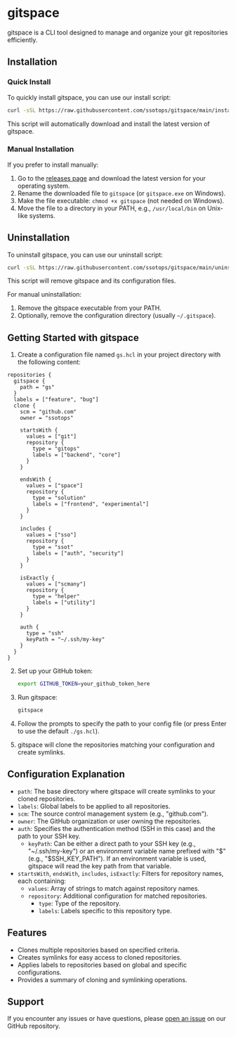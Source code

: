 # gitspace

gitspace is a CLI tool designed to manage and organize your git repositories efficiently.

## Installation

### Quick Install

To quickly install gitspace, you can use our install script:

```bash
curl -sSL https://raw.githubusercontent.com/ssotops/gitspace/main/install.sh | bash
```

This script will automatically download and install the latest version of gitspace.

### Manual Installation

If you prefer to install manually:

1. Go to the [releases page](https://github.com/ssotops/gitspace/releases) and download the latest version for your operating system.
2. Rename the downloaded file to `gitspace` (or `gitspace.exe` on Windows).
3. Make the file executable: `chmod +x gitspace` (not needed on Windows).
4. Move the file to a directory in your PATH, e.g., `/usr/local/bin` on Unix-like systems.

## Uninstallation

To uninstall gitspace, you can use our uninstall script:

```bash
curl -sSL https://raw.githubusercontent.com/ssotops/gitspace/main/uninstall.sh | bash
```

This script will remove gitspace and its configuration files.

For manual uninstallation:

1. Remove the gitspace executable from your PATH.
2. Optionally, remove the configuration directory (usually `~/.gitspace`).

## Getting Started with gitspace

1. Create a configuration file named `gs.hcl` in your project directory with the following content:

```hcl
repositories {
  gitspace {
    path = "gs"
  }
  labels = ["feature", "bug"]
  clone {
    scm = "github.com"
    owner = "ssotops"
    
    startsWith {
      values = ["git"]
      repository {
        type = "gitops"
        labels = ["backend", "core"]
      }
    }

    endsWith {
      values = ["space"]
      repository {
        type = "solution"
        labels = ["frontend", "experimental"]
      }
    }

    includes {
      values = ["sso"]
      repository {
        type = "ssot"
        labels = ["auth", "security"]
      }
    }

    isExactly {
      values = ["scmany"]
      repository {
        type = "helper"
        labels = ["utility"]
      }
    }

    auth {
      type = "ssh"
      keyPath = "~/.ssh/my-key"
    }
  }
}
```

2. Set up your GitHub token:
   ```bash
   export GITHUB_TOKEN=your_github_token_here
   ```

3. Run gitspace:
   ```bash
   gitspace
   ```

4. Follow the prompts to specify the path to your config file (or press Enter to use the default `./gs.hcl`).

5. gitspace will clone the repositories matching your configuration and create symlinks.

## Configuration Explanation

- `path`: The base directory where gitspace will create symlinks to your cloned repositories.
- `labels`: Global labels to be applied to all repositories.
- `scm`: The source control management system (e.g., "github.com").
- `owner`: The GitHub organization or user owning the repositories.
- `auth`: Specifies the authentication method (SSH in this case) and the path to your SSH key.
  - `keyPath`: Can be either a direct path to your SSH key (e.g., "~/.ssh/my-key") or an environment variable name prefixed with "$" (e.g., "$SSH_KEY_PATH"). If an environment variable is used, gitspace will read the key path from that variable.
- `startsWith`, `endsWith`, `includes`, `isExactly`: Filters for repository names, each containing:
  - `values`: Array of strings to match against repository names.
  - `repository`: Additional configuration for matched repositories.
    - `type`: Type of the repository.
    - `labels`: Labels specific to this repository type.

## Features

- Clones multiple repositories based on specified criteria.
- Creates symlinks for easy access to cloned repositories.
- Applies labels to repositories based on global and specific configurations.
- Provides a summary of cloning and symlinking operations.

## Support

If you encounter any issues or have questions, please [open an issue](https://github.com/ssotops/gitspace/issues) on our GitHub repository.
